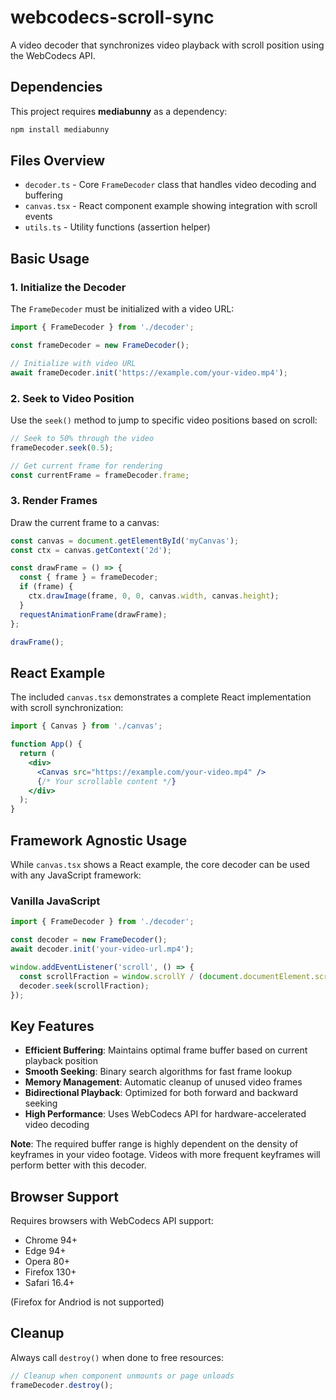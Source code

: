 # webcodecs-scroll-sync

A video decoder that synchronizes video playback with scroll position using the WebCodecs API.

## Dependencies

This project requires **mediabunny** as a dependency:

```bash
npm install mediabunny
```

## Files Overview

- `decoder.ts` - Core `FrameDecoder` class that handles video decoding and buffering
- `canvas.tsx` - React component example showing integration with scroll events
- `utils.ts` - Utility functions (assertion helper)

## Basic Usage

### 1. Initialize the Decoder

The `FrameDecoder` must be initialized with a video URL:

```javascript
import { FrameDecoder } from './decoder';

const frameDecoder = new FrameDecoder();

// Initialize with video URL
await frameDecoder.init('https://example.com/your-video.mp4');
```

### 2. Seek to Video Position

Use the `seek()` method to jump to specific video positions based on scroll:

```javascript
// Seek to 50% through the video
frameDecoder.seek(0.5);

// Get current frame for rendering
const currentFrame = frameDecoder.frame;
```

### 3. Render Frames

Draw the current frame to a canvas:

```javascript
const canvas = document.getElementById('myCanvas');
const ctx = canvas.getContext('2d');

const drawFrame = () => {
  const { frame } = frameDecoder;
  if (frame) {
    ctx.drawImage(frame, 0, 0, canvas.width, canvas.height);
  }
  requestAnimationFrame(drawFrame);
};

drawFrame();
```

## React Example

The included `canvas.tsx` demonstrates a complete React implementation with scroll synchronization:

```jsx
import { Canvas } from './canvas';

function App() {
  return (
    <div>
      <Canvas src="https://example.com/your-video.mp4" />
      {/* Your scrollable content */}
    </div>
  );
}
```

## Framework Agnostic Usage

While `canvas.tsx` shows a React example, the core decoder can be used with any JavaScript framework:

### Vanilla JavaScript
```javascript
import { FrameDecoder } from './decoder';

const decoder = new FrameDecoder();
await decoder.init('your-video-url.mp4');

window.addEventListener('scroll', () => {
  const scrollFraction = window.scrollY / (document.documentElement.scrollHeight - window.innerHeight);
  decoder.seek(scrollFraction);
});
```

## Key Features

- **Efficient Buffering**: Maintains optimal frame buffer based on current playback position
- **Smooth Seeking**: Binary search algorithms for fast frame lookup
- **Memory Management**: Automatic cleanup of unused video frames
- **Bidirectional Playback**: Optimized for both forward and backward seeking
- **High Performance**: Uses WebCodecs API for hardware-accelerated video decoding

**Note**: The required buffer range is highly dependent on the density of keyframes in your video footage. Videos with more frequent keyframes will perform better with this decoder.

## Browser Support

Requires browsers with WebCodecs API support:
- Chrome 94+
- Edge 94+
- Opera 80+
- Firefox 130+
- Safari 16.4+

(Firefox for Andriod is not supported)

## Cleanup

Always call `destroy()` when done to free resources:

```javascript
// Cleanup when component unmounts or page unloads
frameDecoder.destroy();
```